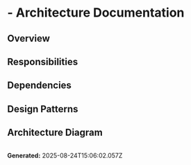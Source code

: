 
#  - Architecture Documentation

## Overview


## Responsibilities


## Dependencies


## Design Patterns


## Architecture Diagram
```mermaid

```

**Generated:** 2025-08-24T15:06:02.057Z
